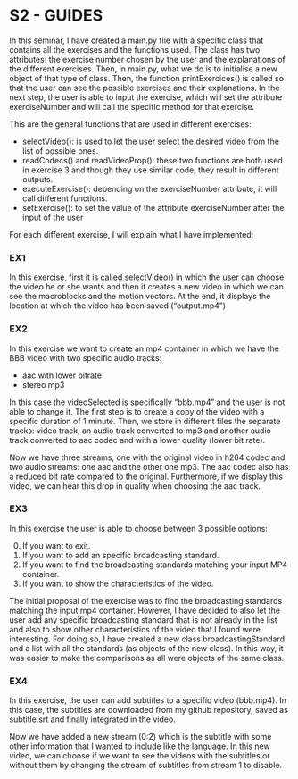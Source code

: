 # S2 - GUIDES

In this seminar, I have created a main.py file with a specific class that contains all the exercises and the functions used. The class has two attributes: the exercise number chosen by the user and the explanations of the different exercises.
Then, in main.py, what we do is to initialise a new object of that type of class. Then, the function printExercices() is called so that the user can see the possible exercises and their explanations. 
In the next step, the user is able to input the exercise, which will set the attribute exerciseNumber and will call the specific method for that exercise.

This are the general functions that are used in different exercises:
- selectVideo(): is used to let the user select the desired video from the list of possible ones.
- readCodecs() and readVideoProp(): these two functions are both used in exercise 3 and though they use similar code, they result in different outputs.
- executeExercise(): depending on the exerciseNumber attribute, it will call different functions.
- setExercise(): to set the value of the attribute exerciseNumber after the input of the user

For each different exercise, I will explain what I have implemented:

### EX1 
In this exercise, first it is called selectVideo() in which the user can choose the video he or she wants and then it creates a new video in which we can see the macroblocks and the motion vectors.
At the end, it displays the location at which the video has been saved (“output.mp4”)

### EX2 
In this exercise we want to create an mp4 container in which we have the BBB video with two specific audio tracks:
- aac with lower bitrate
- stereo mp3

In this case the videoSelected is specifically “bbb.mp4” and the user is not able to change it.
The first step is to create a copy of the video with a specific duration of 1 minute. Then, we store in different files the separate tracks: video track, an audio track converted to mp3 and another audio track converted to aac codec and with a lower quality (lower bit rate).

Now we have three streams, one with the original video in h264 codec and two audio streams: one aac and the other one mp3. The aac codec also has a reduced bit rate compared to the original.
Furthermore, if we display this video, we can hear this drop in quality when choosing the aac track.

### EX3
In this exercise the user is able to choose between 3 possible options:

   0. If you want to exit. 
   1. If you want to add an specific broadcasting standard.
   2. If you want to find the broadcasting standards matching your input MP4 container.
   3. If you want to show the characteristics of the video.

The initial proposal of the exercise was to find the broadcasting standards matching the input mp4 container. However, I have decided to also let the user add any specific broadcasting standard that is not already in the list and also to show other characteristics of the video that I found were interesting.
For doing so, I have created a new class broadcastingStandard and a list with all the standards (as objects of the new class).
In this way, it was easier to make the comparisons as all were objects of the same class.

### EX4
In this exercise, the user can add subtitles to a specific video (bbb.mp4). In this case, the subtitles are downloaded from my github repository, saved as subtitle.srt and finally integrated in the video.

Now we have added a new stream (0:2) which is the subtitle with some other information that I wanted to include like the language.
In this new video, we can choose if we want to see the videos with the subtitles or without them by changing the stream of subtitles from stream 1 to disable.




